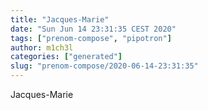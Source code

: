 ```yaml
---
title: "Jacques-Marie"
date: "Sun Jun 14 23:31:35 CEST 2020"
tags: ["prenom-compose", "pipotron"]
author: m1ch3l
categories: ["generated"]
slug: "prenom-compose/2020-06-14-23:31:35"
---
```


Jacques-Marie
